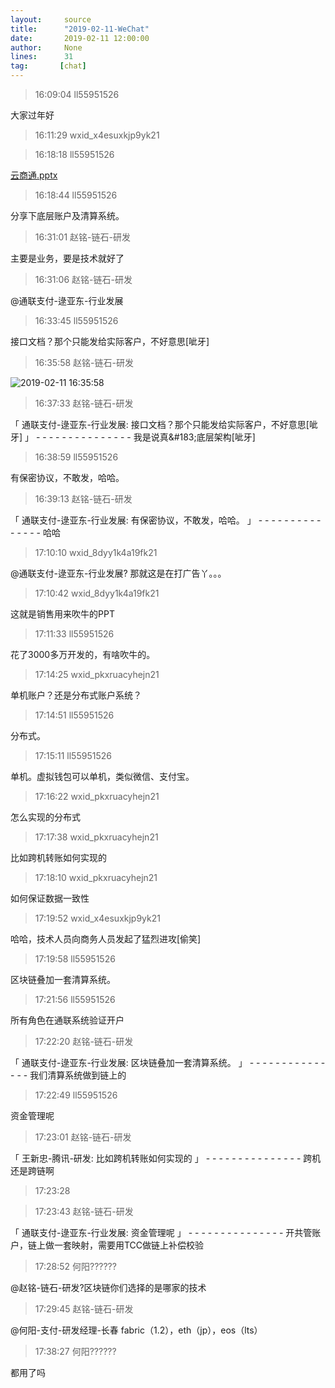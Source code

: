 ```yaml
---
layout:     source 
title:      "2019-02-11-WeChat"
date:       2019-02-11 12:00:00
author:     None
lines:      31 
tag:       [chat]
---
```

> 16:09:04  ll55951526  
   
大家过年好  
   
> 16:11:29  wxid_x4esuxkjp9yk21  
   
> 16:18:18  ll55951526  
   
[云商通.pptx
]()  
   
> 16:18:44  ll55951526  
   
分享下底层账户及清算系统。  
   
> 16:31:01  赵铭-链石-研发  
   
主要是业务，要是技术就好了  
   
> 16:31:06  赵铭-链石-研发  
   
@通联支付-逯亚东-行业发展  
   
> 16:33:45  ll55951526  
   
接口文档？那个只能发给实际客户，不好意思[呲牙]  
   
> 16:35:58  赵铭-链石-研发  
   
![2019-02-11 16:35:58](http://static.cocolian.cn/img/20190211_163558.png) 
   
> 16:37:33  赵铭-链石-研发  
   
「 通联支付-逯亚东-行业发展: 接口文档？那个只能发给实际客户，不好意思[呲牙] 」 - - - - - - - - - - - - - - - 我是说真&amp;#183;底层架构[呲牙]  
   
> 16:38:59  ll55951526  
   
有保密协议，不敢发，哈哈。  
   
> 16:39:13  赵铭-链石-研发  
   
「 通联支付-逯亚东-行业发展: 有保密协议，不敢发，哈哈。 」 - - - - - - - - - - - - - - - 哈哈  
   
> 17:10:10  wxid_8dyy1k4a19fk21  
   
@通联支付-逯亚东-行业发展?  那就这是在打广告丫。。。  
   
> 17:10:42  wxid_8dyy1k4a19fk21  
   
这就是销售用来吹牛的PPT  
   
> 17:11:33  ll55951526  
   
花了3000多万开发的，有啥吹牛的。  
   
> 17:14:25  wxid_pkxruacyhejn21  
   
单机账户？还是分布式账户系统？  
   
> 17:14:51  ll55951526  
   
分布式。  
   
> 17:15:11  ll55951526  
   
单机。虚拟钱包可以单机，类似微信、支付宝。  
   
> 17:16:22  wxid_pkxruacyhejn21  
   
怎么实现的分布式  
   
> 17:17:38  wxid_pkxruacyhejn21  
   
比如跨机转账如何实现的  
   
> 17:18:10  wxid_pkxruacyhejn21  
   
如何保证数据一致性  
   
> 17:19:52  wxid_x4esuxkjp9yk21  
   
哈哈，技术人员向商务人员发起了猛烈进攻[偷笑]  
   
> 17:19:58  ll55951526  
   
区块链叠加一套清算系统。  
   
> 17:21:56  ll55951526  
   
所有角色在通联系统验证开户  
   
> 17:22:20  赵铭-链石-研发  
   
「 通联支付-逯亚东-行业发展: 区块链叠加一套清算系统。 」 - - - - - - - - - - - - - - - 我们清算系统做到链上的  
   
> 17:22:49  ll55951526  
   
资金管理呢  
   
> 17:23:01  赵铭-链石-研发  
   
「 王新忠-腾讯-研发: 比如跨机转账如何实现的 」 - - - - - - - - - - - - - - - 跨机还是跨链啊  
   
> 17:23:28    
   
> 17:23:43  赵铭-链石-研发  
   
「 通联支付-逯亚东-行业发展: 资金管理呢 」 - - - - - - - - - - - - - - - 开共管账户，链上做一套映射，需要用TCC做链上补偿校验  
   
> 17:28:52  何阳??????  
   
@赵铭-链石-研发?区块链你们选择的是哪家的技术  
   
> 17:29:45  赵铭-链石-研发  
   
@何阳-支付-研发经理-长春 fabric（1.2），eth（jp），eos（lts）  
   
> 17:38:27  何阳??????  
   
都用了吗  
   
